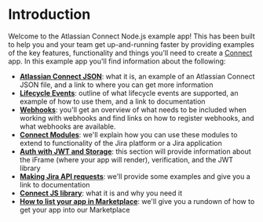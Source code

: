 # Introduction

Welcome to the Atlassian Connect Node.js example app! This has been built to help you and your team get up-and-running faster
by providing examples of the key features, functionality and things you'll need to create a
[Connect](https://developer.atlassian.com/cloud/bitbucket/faqs/#:~:text=Atlassian%20Connect%20is%20a%20distributed,wherever%2C%20whenever%2C%20and%20however)
app. In this example app you'll find information about the following:

- [**Atlassian Connect JSON**](/acn-config): what it is, an example of an Atlassian Connect JSON file, and a link to where you can get more information
- [**Lifecycle Events**](/acn-lifecycle-events): outline of what lifecycle events are supported, an example of how to use them, and a link to documentation
- [**Webhooks**](/acn-logs-webhooks): you'll get an overview of what needs to be included when working with webhooks and find links on how to register webhooks,
and what webhooks are available.
- [**Connect Modules**](/acn-modules): we'll explain how you can use these modules to extend to functionality of the Jira platform or a Jira application
- [**Auth with JWT and Storage**](/acn-authentication): this section will provide information about the iFrame (where your app will render), verification, and the JWT library
- [**Making Jira API requests**](/acn-api-requests): we'll provide some examples and give you a link to documentation
- [**Connect JS library**](/acn-js-library): what it is and why you need it
- [**How to list your app in Marketplace**](/acn-marketplace): we'll give you a rundown of how to get your app into our Marketplace


